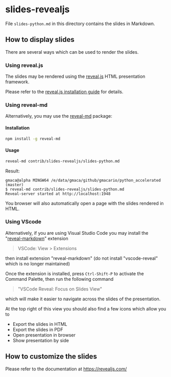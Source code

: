 # slides-revealjs

File `slides-python.md` in this directory contains the slides in Markdown.

## How to display slides

There are several ways which can be used to render the slides.

### Using reveal.js

The slides may be rendered using the [reveal.js](https://revealjs.com/) HTML presentation framework.

Please refer to the [reveal.js installation guide](https://revealjs.com/installation/) for details.

### Using reveal-md

Alternatively, you may use the [reveal-md](https://github.com/webpro/reveal-md) package:

#### Installation

```bash
npm install -g reveal-md
```

#### Usage

```bash
reveal-md contrib/slides-revealjs/slides-python.md
```

Result:

```text
gmaca@alpha MINGW64 /e/data/gmaca/github/gmacario/python_accelerated (master)
$ reveal-md contrib/slides-revealjs/slides-python.md 
Reveal-server started at http://localhost:1948
```

You browser will also automatically open a page with the slides rendered in HTML.


### Using VScode

Alternatively, if you are using Visual Studio Code you may install
the "[reveal-markdown](https://github.com/tokiedokie/reveal-markdown)"
extension

> VSCode: View > Extensions

then install extension "reveal-markdown"
(do not install "vscode-reveal" which is no longer maintained)

Once the extension is installed, press `Ctrl-Shift-P` to activate the Command Palette,
then run the following command

> "VSCode Reveal: Focus on Slides View"

which will make it easier to navigate across the slides of the presentation.

At the top right of this view you should also find a few icons which allow you to

- Export the slides in HTML
- Export the slides in PDF
- Open presentation in browser
- Show presentation by side

## How to customize the slides

Please refer to the documentation at <https://revealjs.com/>

<!-- EOF -->